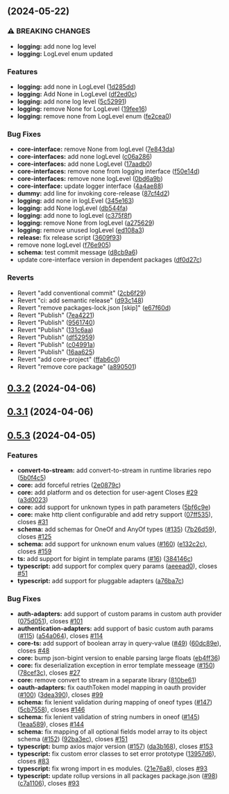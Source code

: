 ##  (2024-05-22)

### ⚠ BREAKING CHANGES

* **logging:** add none log level
* **logging:** LogLevel enum updated

### Features

* **logging:** add none in LogLevel ([1d285dd](https://github.com/hamzamahmood/apimatic-js-runtime/commit/1d285dd025e5771f4417ebc7337f6c121f10721d))
* **logging:** Add None in LogLevel ([df2ed0c](https://github.com/hamzamahmood/apimatic-js-runtime/commit/df2ed0c98e673e5c0e761da513f46410005d6258))
* **logging:** add none log level ([5c52991](https://github.com/hamzamahmood/apimatic-js-runtime/commit/5c529911668d98e1c6c38bfe5003c8b251e74346))
* **logging:** remove None for LogLevel ([19fee16](https://github.com/hamzamahmood/apimatic-js-runtime/commit/19fee1651249757030a53cba32070366fcf8c626))
* **logging:** remove none from LogLevel enum ([fe2cea0](https://github.com/hamzamahmood/apimatic-js-runtime/commit/fe2cea0484b3993e2acfa6a00301e1f362789714))

### Bug Fixes

* **core-interface:** remove None from logLevel ([7e843da](https://github.com/hamzamahmood/apimatic-js-runtime/commit/7e843dadfc9707cecc03c6464eb98954ced75e45))
* **core-interfaces:** add none logLevel ([c06a286](https://github.com/hamzamahmood/apimatic-js-runtime/commit/c06a28629dfab7e89f1927c44b9c6aa904efe8ad))
* **core-interfaces:** add none LogLevel ([17aadb0](https://github.com/hamzamahmood/apimatic-js-runtime/commit/17aadb03af222e58a58913df0ec8a1335b37845f))
* **core-interfaces:** remove none from logging interface ([f50e14d](https://github.com/hamzamahmood/apimatic-js-runtime/commit/f50e14d95b007ce64fe55a6704b7c67fd564fe8c))
* **core-interfaces:** remove none logLevel ([0bd6a9b](https://github.com/hamzamahmood/apimatic-js-runtime/commit/0bd6a9b83b5bea47245ffa15e18f0e8447aeba7c))
* **core-interface:** update logger interface ([4a4ae88](https://github.com/hamzamahmood/apimatic-js-runtime/commit/4a4ae88b3e36cd3f5ac7f3792851da1b8eae3e5f))
* **dummy:** add line for invoking core-release ([87cf4d2](https://github.com/hamzamahmood/apimatic-js-runtime/commit/87cf4d2f0a3bcf34f96ae8cfed443d5f48f596d3))
* **logging:** add none in logLEvel ([345e163](https://github.com/hamzamahmood/apimatic-js-runtime/commit/345e16334599d3598e3dc9430eda8a684ff83f98))
* **logging:** add None logLevel ([db544fa](https://github.com/hamzamahmood/apimatic-js-runtime/commit/db544faadb8a5a561493204ea8eaa89b274d0484))
* **logging:** add none to logLevel ([c375f8f](https://github.com/hamzamahmood/apimatic-js-runtime/commit/c375f8f634d1d5d62e36b4c28fc4840e8b91b60f))
* **logging:** remove None from logLevel ([a275629](https://github.com/hamzamahmood/apimatic-js-runtime/commit/a2756296172e4f9a12c546f1242a07edebf7cf84))
* **logging:** remove unused  logLevel ([ed108a3](https://github.com/hamzamahmood/apimatic-js-runtime/commit/ed108a353573bd3447c98082576fd21d80e457fd))
* **release:** fix release script ([3609f93](https://github.com/hamzamahmood/apimatic-js-runtime/commit/3609f933413f41783516fc24504f2ca56e575e8e))
* remove none logLevel ([f76e905](https://github.com/hamzamahmood/apimatic-js-runtime/commit/f76e90573bc1605f39ea744799def30d99d5725b))
* **schema:** test commit message ([d8cb9a6](https://github.com/hamzamahmood/apimatic-js-runtime/commit/d8cb9a68a442a7082d42b7ee3b368ea2a26aba6f))
* update core-interface version in dependent packages ([df0d27c](https://github.com/hamzamahmood/apimatic-js-runtime/commit/df0d27ca0242a0294c4501defb125c3ff6312347))

### Reverts

* Revert "add conventional commit" ([2cb6f29](https://github.com/hamzamahmood/apimatic-js-runtime/commit/2cb6f293e5e651370456b126487f6da23ba4a1b9))
* Revert "ci: add semantic release" ([d93c148](https://github.com/hamzamahmood/apimatic-js-runtime/commit/d93c1488390e4a26d01a5d337f368b85be12e0fe))
* Revert "remove packages-lock.json [skip]" ([e67f60d](https://github.com/hamzamahmood/apimatic-js-runtime/commit/e67f60d51fb1c4f45ec6ccc4ffc8df2688da81ce))
* Revert "Publish" ([7ea4221](https://github.com/hamzamahmood/apimatic-js-runtime/commit/7ea422146e6c9f010a056fe1bfed5a8996eeeebe))
* Revert "Publish" ([9561740](https://github.com/hamzamahmood/apimatic-js-runtime/commit/956174084b496d262d54256efd23ccdc19dfe0fe))
* Revert "Publish" ([131c6aa](https://github.com/hamzamahmood/apimatic-js-runtime/commit/131c6aac516751b037f7107034d53d0d49d156eb))
* Revert "Publish" ([df52959](https://github.com/hamzamahmood/apimatic-js-runtime/commit/df52959233f85c398f9d1eb6e4106d9b7266b20f))
* Revert "Publish" ([c04991a](https://github.com/hamzamahmood/apimatic-js-runtime/commit/c04991a2c0a8bbdeb1d2b45130487841db95032c))
* Revert "Publish" ([16aa625](https://github.com/hamzamahmood/apimatic-js-runtime/commit/16aa625a2dbd1d0ef7c35e42427e5b199bef380f))
* Revert "add core-project" ([ffab6c0](https://github.com/hamzamahmood/apimatic-js-runtime/commit/ffab6c0de3f6ba808464d879cb69ca4bd268ad15))
* Revert "remove core package" ([a890501](https://github.com/hamzamahmood/apimatic-js-runtime/commit/a890501d3e924d2ed4bbcd2ba86f5010a3cc7110))
## [0.3.2](https://github.com/hamzamahmood/apimatic-js-runtime/compare/0.3.1...0.3.2) (2024-04-06)
## [0.3.1](https://github.com/hamzamahmood/apimatic-js-runtime/compare/0.5.3...0.3.1) (2024-04-06)
## [0.5.3](https://github.com/hamzamahmood/apimatic-js-runtime/compare/384146c4af24d9ffdbfb9ecad18b8686c37240f5...0.5.3) (2024-04-05)

### Features

* **convert-to-stream:** add convert-to-stream in runtime libraries repo ([5b0f4c5](https://github.com/hamzamahmood/apimatic-js-runtime/commit/5b0f4c5d9c84c0330ffa2feb98390c43d470909f))
* **core:** add forceful retries ([2e0879c](https://github.com/hamzamahmood/apimatic-js-runtime/commit/2e0879c44595c9223501437e41509713be61e94e))
* **core:** add platform and os detection for user-agent  Closes [#29](https://github.com/hamzamahmood/apimatic-js-runtime/issues/29) ([a3d0023](https://github.com/hamzamahmood/apimatic-js-runtime/commit/a3d00236254c4c5391e9b5db73a0af351d4382cc))
* **core:** add support for unknown types in path parameters ([5bf6c9e](https://github.com/hamzamahmood/apimatic-js-runtime/commit/5bf6c9e0e87ac13334e3d21c5db037a2db912d70))
* **core:** make http client configurable and add retry support ([07ff535](https://github.com/hamzamahmood/apimatic-js-runtime/commit/07ff53524823886b2ae78f30048f1bdf7498955a)), closes [#31](https://github.com/hamzamahmood/apimatic-js-runtime/issues/31)
* **schema:** add schemas for OneOf and AnyOf types ([#135](https://github.com/hamzamahmood/apimatic-js-runtime/issues/135)) ([7b26d59](https://github.com/hamzamahmood/apimatic-js-runtime/commit/7b26d59e9ada13e5f1aef69817950d0b43a7fb62)), closes [#125](https://github.com/hamzamahmood/apimatic-js-runtime/issues/125)
* **schema:** add support for unknown enum values ([#160](https://github.com/hamzamahmood/apimatic-js-runtime/issues/160)) ([e132c2c](https://github.com/hamzamahmood/apimatic-js-runtime/commit/e132c2c3722b6cc4a6870c0c1ac8e82082415d26)), closes [#159](https://github.com/hamzamahmood/apimatic-js-runtime/issues/159)
* **ts:** add support for bigint in template params ([#16](https://github.com/hamzamahmood/apimatic-js-runtime/issues/16)) ([384146c](https://github.com/hamzamahmood/apimatic-js-runtime/commit/384146c4af24d9ffdbfb9ecad18b8686c37240f5))
* **typescript:** add support for complex query params ([aeeead0](https://github.com/hamzamahmood/apimatic-js-runtime/commit/aeeead0a940bc7d78c78155531e3df0ff6cfe9ec)), closes [#51](https://github.com/hamzamahmood/apimatic-js-runtime/issues/51)
* **typescript:** add support for pluggable adapters ([a76ba7c](https://github.com/hamzamahmood/apimatic-js-runtime/commit/a76ba7cbf2602bdc48b758816000330429ac4972))

### Bug Fixes

* **auth-adapters:** add support of custom params in custom auth provider ([075d051](https://github.com/hamzamahmood/apimatic-js-runtime/commit/075d0510ab7d87994f4b6a20aee294d2416178af)), closes [#101](https://github.com/hamzamahmood/apimatic-js-runtime/issues/101)
* **authentication-adapters:** add support of basic custom auth params ([#115](https://github.com/hamzamahmood/apimatic-js-runtime/issues/115)) ([a54a064](https://github.com/hamzamahmood/apimatic-js-runtime/commit/a54a064f8478e5d49dfcbf387212810764a5cf9d)), closes [#114](https://github.com/hamzamahmood/apimatic-js-runtime/issues/114)
* **core-ts:** add support of boolean array in query-value ([#49](https://github.com/hamzamahmood/apimatic-js-runtime/issues/49)) ([60dc89e](https://github.com/hamzamahmood/apimatic-js-runtime/commit/60dc89e4cc6b30eedf799e9a763f910e241336f0)), closes [#48](https://github.com/hamzamahmood/apimatic-js-runtime/issues/48)
* **core:** bump json-bigint version to enable parsing large floats ([eb4ff36](https://github.com/hamzamahmood/apimatic-js-runtime/commit/eb4ff364bfe6fde41b260bb3884e9c8b66e4ef53))
* **core:** fix deserialization exception in error template messeage ([#150](https://github.com/hamzamahmood/apimatic-js-runtime/issues/150)) ([78cef3c](https://github.com/hamzamahmood/apimatic-js-runtime/commit/78cef3c6f84f8269a8c7995049150e619111e1ff)), closes [#27](https://github.com/hamzamahmood/apimatic-js-runtime/issues/27)
* **core:** remove convert to stream in a separate library ([810be61](https://github.com/hamzamahmood/apimatic-js-runtime/commit/810be610b604ee3b76a07fc428a7fb9539ee08dc))
* **oauth-adapters:** fix oauthToken model mapping in oauth provider ([#100](https://github.com/hamzamahmood/apimatic-js-runtime/issues/100)) ([3dea390](https://github.com/hamzamahmood/apimatic-js-runtime/commit/3dea3902cb909d8e70283ff26c582252275d9f12)), closes [#99](https://github.com/hamzamahmood/apimatic-js-runtime/issues/99)
* **schema:** fix lenient validation during mapping of oneof types ([#147](https://github.com/hamzamahmood/apimatic-js-runtime/issues/147)) ([5cb7558](https://github.com/hamzamahmood/apimatic-js-runtime/commit/5cb7558f40beafff913f1b1489801eadb61680b8)), closes [#146](https://github.com/hamzamahmood/apimatic-js-runtime/issues/146)
* **schema:** fix lenient validation of string numbers in oneof ([#145](https://github.com/hamzamahmood/apimatic-js-runtime/issues/145)) ([1eaa589](https://github.com/hamzamahmood/apimatic-js-runtime/commit/1eaa5892dc18f0a295231f02079955e30e267a1a)), closes [#144](https://github.com/hamzamahmood/apimatic-js-runtime/issues/144)
* **schema:** fix mapping of all optional fields model array to its object schema ([#152](https://github.com/hamzamahmood/apimatic-js-runtime/issues/152)) ([92ba3ec](https://github.com/hamzamahmood/apimatic-js-runtime/commit/92ba3ec094918426c6d8c6048041441db2bb0bfd)), closes [#151](https://github.com/hamzamahmood/apimatic-js-runtime/issues/151)
* **typescript:** bump axios major version ([#157](https://github.com/hamzamahmood/apimatic-js-runtime/issues/157)) ([da3b168](https://github.com/hamzamahmood/apimatic-js-runtime/commit/da3b1681f1d317249e3a5e64e58ba4d60cded6d5)), closes [#153](https://github.com/hamzamahmood/apimatic-js-runtime/issues/153)
* **typescript:** fix custom error classes to set error prototype ([13957d6](https://github.com/hamzamahmood/apimatic-js-runtime/commit/13957d6110c8347d07e1692c462619022c30a21f)), closes [#83](https://github.com/hamzamahmood/apimatic-js-runtime/issues/83)
* **typescript:** fix wrong import in es modules. ([21e76a8](https://github.com/hamzamahmood/apimatic-js-runtime/commit/21e76a80e384df2cf399c6b36ca0a4fd2b42bcf4)), closes [#93](https://github.com/hamzamahmood/apimatic-js-runtime/issues/93)
* **typescript:** update rollup versions in all packages package.json ([#98](https://github.com/hamzamahmood/apimatic-js-runtime/issues/98)) ([c7a1106](https://github.com/hamzamahmood/apimatic-js-runtime/commit/c7a1106bfc8e7d10e28dee97fb30a4e2792f21df)), closes [#93](https://github.com/hamzamahmood/apimatic-js-runtime/issues/93)
